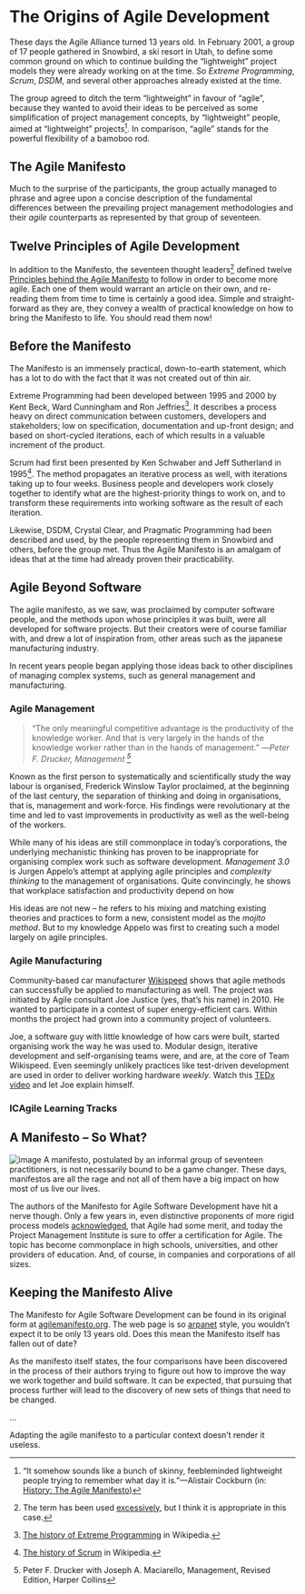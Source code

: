 # The Origins of Agile Development
<!-- 1.1.1 Origins of Agile -->
These days the Agile Alliance turned 13 years old. In February 2001, a group of 17 people gathered in Snowbird, a ski resort in Utah, to define some common ground on which to continue building the “lightweight” project models they were already working on at the time. So _Extreme Programming_, _Scrum_, _DSDM_, and several other approaches already existed at the time.

The group agreed to ditch the term “lightweight” in favour of “agile”, because they wanted to avoid their ideas to be perceived as some simplification of project management concepts, by “lightweight” people, aimed at “lightweight” projects[^1]. In comparison, “agile” stands for the powerful flexibility of a bamoboo rod.

## The Agile Manifesto
Much to the surprise of the participants, the group actually managed to phrase and agree upon a concise description of the fundamental differences between the prevailing project management methodologies and their _agile_ counterparts as represented by that group of seventeen.

## Twelve Principles of Agile Development
In addition to the Manifesto, the seventeen thought leaders[^5] defined twelve [Principles behind the Agile Manifesto][4] to follow in order to become more agile. Each one of them would warrant an article on their own, and re-reading them from time to time is certainly a good idea. Simple and straight-forward as they are, they convey a wealth of practical knowledge on how to bring the Manifesto to life. You should read them now!

## Before the Manifesto
The Manifesto is an immensely practical, down-to-earth statement, which has a lot to do with the fact that it was not created out of thin air.

Extreme Programming had been developed between 1995 and 2000 by Kent Beck, Ward Cunningham and Ron Jeffries[^2]. It describes a process heavy on direct communication between customers, developers and stakeholders; low on specification, documentation and up-front design; and based on short-cycled iterations, each of which results in a valuable increment of the product.

Scrum had first been presented by Ken Schwaber and Jeff Sutherland in 1995[^3]. The method propagates an iterative process as well, with iterations taking up to four weeks. Business people and developers work closely together to identify what are the highest-priority things to work on, and to transform these requirements into working software as the result of each iteration.

Likewise, DSDM, Crystal Clear, and Pragmatic Programming had been described and used, by the people representing them in Snowbird and others, before the group met. Thus the Agile Manifesto is an amalgam of ideas that at the time had already proven their practicability.

## Agile Beyond Software
<!-- 1.1.3. Agile beyond software development
Agile is gaining increasing adoption throughout the organization.
The purpose of this LO is to introduce the learner to Agile beyond the software development team.
To be acceptable, this LO should include discussion of the tracks in the ICAgile roadmap - which disciplines are covered, and how the tracks integrate with one another to support the entire enterprise.  -->
The agile manifesto, as we saw, was proclaimed by computer software people, and the methods upon whose principles it was built, were all developed for software projects. But their creators were of course familiar with, and drew a lot of inspiration from, other areas such as the japanese manufacturing industry.

In recent years people began applying those ideas back to other disciplines of managing complex systems, such as general management and manufacturing.

### Agile Management
> “The only meaningful competitive advantage is the productivity of 
> the knowledge worker. And that is very largely in the hands of the
> knowledge worker rather than in the hands of management.”
> —<em>Peter F. Drucker, Management [^6]</em>

Known as the first person to systematically and scientifically study the way labour is organised, Frederick Winslow Taylor proclaimed, at the beginning of the last century, the separation of thinking and doing in organisations, that is, management and work-force. His findings were revolutionary at the time and led to vast improvements in productivity as well as the well-being of the workers.

While many of his ideas are still commonplace in today’s corporations, the underlying mechanistic thinking has proven to be inappropriate for organising complex work such as software development. _Management 3.0_ is Jurgen Appelo’s attempt at applying agile principles and _complexity thinking_ to the management of organisations. Quite convincingly, he shows that workplace satisfaction and productivity depend on how 

His ideas are not new – he refers to his mixing and matching existing theories and practices to form a new, consistent model as the _mojito method_. But to my knowledge Appelo was first to creating such a model largely on agile principles.

### Agile Manufacturing
Community-based car manufacturer [Wikispeed][6] shows that agile methods can successfully be applied to manufacturing as well. The project was initiated by Agile consultant Joe Justice (yes, that’s his name) in 2010. He wanted to participate in a contest of super energy-efficient cars. Within months the project had grown into a community project of volunteers.

Joe, a software guy with little knowledge of how cars were built, started organising work the way he was used to. Modular design, iterative development and self-organising teams were, and are, at the core of Team Wikispeed. Even seemingly unlikely practices like test-driven development are used in order to deliver working hardware _weekly_. Watch this [TEDx video][7] and let Joe explain himself.

### ICAgile Learning Tracks



## A Manifesto – So What?
![image](images/manifestos.png "Screen shot from http://images.google.com?q=manifesto")
A manifesto, postulated by an informal group of seventeen practitioners, is not necessarily bound to be a game changer. These days, manifestos are all the rage and not all of them have a big impact on how most of us live our lives.

The authors of the Manifesto for Agile Software Development have hit a nerve though. Only a few years in, even distinctive proponents of more rigid process models [acknowledged][5], that Agile had some merit, and today the Project Management Institute is sure to offer a certification for Agile. The topic has become commonplace in high schools, universities, and other providers of education. And, of course, in companies and corporations of all sizes.

## Keeping the Manifesto Alive
The Manifesto for Agile Software Development can be found in its original form at [agilemanifesto.org][1]. The web page is so [arpanet][2] style, you wouldn’t expect it to be only 13 years old. Does this mean the Manifesto itself has fallen out of date?

As the manifesto itself states, the four comparisons have been discovered in the process of their authors trying to figure out how to improve the way we work together and build software. It can be expected, that pursuing that process further will lead to the discovery of new sets of things that need to be changed.

…

Adapting the agile manifesto to a particular context doesn’t render it useless. 


[1]: http://agilemanifesto.org "Home of the Agile Manifesto"
[2]: http://en.wikipedia.org/wiki/ARPANET "ARPANET at Wikipedia"
[3]: http://www.forbes.com/sites/stevedenning/2011/05/04/innovation-applying-inspect-adapt-to-the-agile-manifesto/ "Steve Denning: Innovation: Applying “Inspect & Adapt” To The Agile Manifesto"
[4]: http://agilemanifesto.org/principles.html "Principles behind the Agile Manifesto"
[5]: http://www.computer.org/portal/web/computingnow/0709/whatsnew/software-r "Tom De Marco: Software Engineering: An Idea Whose Time Has Come and Gone?"
[6]: http://wikispeed.org "Team Wikispeed website"
[7]: http://youtu.be/x8jdx-lf2Dw "Joe Justice at TEDxRaineer"
[^1]: “It somehow sounds like a bunch of skinny, feebleminded lightweight people trying to remember what day it is.”—Alistair Cockburn (in: <a href="http://agilemanifesto.org/history.html">History: The Agile Manifesto</a>)
[^2]: <a href="http://en.wikipedia.org/wiki/Extreme_programming#History">The history of Extreme Programming</a> in Wikipedia.
[^3]: <a href="http://en.wikipedia.org/wiki/Scrum_(software_development)#History">The history of Scrum</a> in Wikipedia.
[^4]: “In preparing for battle, I have always found that plans are useless but planning is indispensable.”—Dwight D. Eisenhower
[^5]: The term has been used <a href="http://www.gdi.ch/de/Think-Tank/Trend-News/Detail-Page/Die-Global-Thought-Leader-2013-br">excessively</a>, but I think it is appropriate in this case.
[^6]: Peter F. Drucker with Joseph A. Maciarello, Management, Revised Edition, Harper Collins
[^7]: Jurgen Appelo, Managemnt 3.0, Addison Wesley
[^n]: For more information see <a href="http://www.slideshare.net/silkehermann39/the-3-structures-of-an-organization-white-paper" title="Betacodex whitepaper">Betacodex whitepaper presentation</a> on Slideshare by Niels Pflaeging and Silke Herma.
